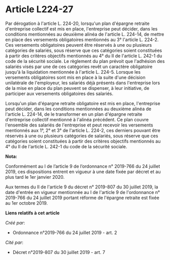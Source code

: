 # Article L224-27

Par dérogation à l'article L. 224-20, lorsqu'un plan d'épargne retraite d'entreprise collectif est mis en place, l'entreprise
peut décider, dans les conditions mentionnées au deuxième alinéa de l'article L. 224-14, de mettre en place des versements
obligatoires mentionnés au 3° l'article L. 224-2. Ces versements obligatoires peuvent être réservés à une ou plusieurs
catégories de salariés, sous réserve que ces catégories soient constituées à partir des critères objectifs mentionnés au 4°
du II de l'article L. 242-1 du code de la sécurité sociale. Le règlement du plan prévoit que l'adhésion des salariés visés
par une de ces catégories revêt un caractère obligatoire jusqu'à la liquidation mentionnée à l'article L. 224-5. Lorsque les
versements obligatoires sont mis en place à la suite d'une décision unilatérale de l'employeur, les salariés déjà présents
dans l'entreprise lors de la mise en place du plan peuvent se dispenser, à leur initiative, de participer aux versements
obligatoires des salariés.

Lorsqu'un plan d'épargne retraite obligatoire est mis en place, l'entreprise peut décider, dans les conditions mentionnées au
deuxième alinéa de l'article L. 224-14, de le transformer en un plan d'épargne retraite d'entreprise collectif mentionné à
l'alinéa précédent. Ce plan couvre l'ensemble des salariés de l'entreprise et peut recevoir les versements mentionnés aux 1°,
2° et 3° de l'article L. 224-2, ces derniers pouvant être réservés à une ou plusieurs catégories de salariés, sous réserve
que ces catégories soient constituées à partir des critères objectifs mentionnés au 4° du II de l'article L. 242-1 du code de
la sécurité sociale.

**Nota:**

Conformément au I de l’article 9 de l’ordonnance n° 2019-766 du 24 juillet 2019, ces dispositions entrent en vigueur à une
date fixée par décret et au plus tard le 1er janvier 2020.

Aux termes du II de l'article 9 du décret n° 2019-807 du 30 juillet 2019, la date d'entrée en vigueur mentionnée au I de
l'article 9 de l'ordonnance n° 2019-766 du 24 juillet 2019 portant réforme de l'épargne retraite est fixée au 1er octobre
2019.

**Liens relatifs à cet article**

_Créé par_:

  - Ordonnance n°2019-766 du 24 juillet 2019 - art. 2

_Cité par_:

  - Décret n°2019-807 du 30 juillet 2019 - art. 7
